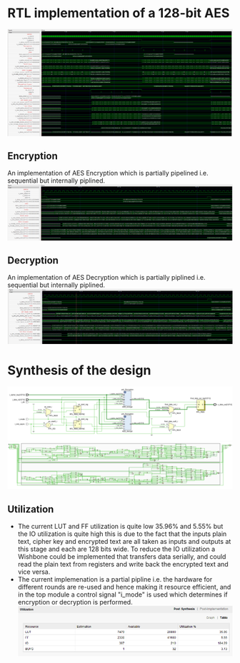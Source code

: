 # RTL implementation of a 128-bit AES 
![Top Module](Top.png)
## Encryption 
An implementation of AES Encryption which is partially pipelined i.e. sequential but internally piplined.
![Encryption](Encryption.png)
## Decryption
An implementation of AES Decryption which is partially piplined i.e. sequential but internally piplined.
![Decryption](Decryption.png)
# Synthesis of the design 
![Synthesized design](Synth.png)
![Elaborated Synthesized Design](Elaborate.png)
## Utilization 
- The current LUT and FF utilization is quite low 35.96% and 5.55% but the IO utilization is quite high this is due to the fact that the inputs plain text, cipher key and encrypted text are all taken as inputs and outputs at this stage and each are 128 bits wide. To reduce the IO utilization a Wishbone could be implemented that transfers data serially, and could read the plain text from registers and write back the encrypted text and vice versa. 
- The current implemenation is a partial pipline i.e. the hardware for different rounds are re-used and hence making it resource efficient, and in the top module a control signal "i_mode" is used which determines if encryption or decryption is performed. 
![Utilization Table](Utilization.png)
